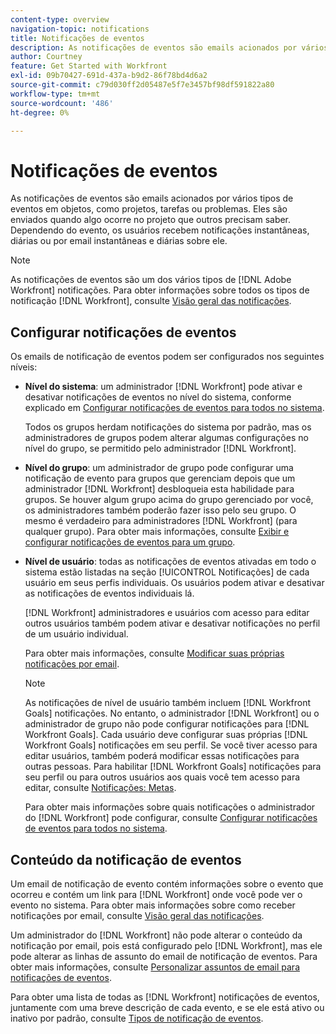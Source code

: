 ```yaml
---
content-type: overview
navigation-topic: notifications
title: Notificações de eventos
description: As notificações de eventos são emails acionados por vários tipos de eventos em objetos, como projetos, tarefas ou problemas. Eles são enviados quando algo ocorre no projeto que outros precisam saber. Dependendo do evento, os usuários recebem notificações instantâneas, diárias ou por email instantâneas e diárias sobre ele.
author: Courtney
feature: Get Started with Workfront
exl-id: 09b70427-691d-437a-b9d2-86f78bd4d6a2
source-git-commit: c79d030ff2d05487e5f7e3457bf98df591822a80
workflow-type: tm+mt
source-wordcount: '486'
ht-degree: 0%

---
```


# Notificações de eventos

<!-- Audited: 4/2025 -->

As notificações de eventos são emails acionados por vários tipos de eventos em objetos, como projetos, tarefas ou problemas. Eles são enviados quando algo ocorre no projeto que outros precisam saber. Dependendo do evento, os usuários recebem notificações instantâneas, diárias ou por email instantâneas e diárias sobre ele.

>[!NOTE]
>
>As notificações de eventos são um dos vários tipos de [!DNL Adobe Workfront] notificações. Para obter informações sobre todos os tipos de notificação [!DNL Workfront], consulte [Visão geral das notificações](../../workfront-basics/using-notifications/wf-notifications.md).

## Configurar notificações de eventos

Os emails de notificação de eventos podem ser configurados nos seguintes níveis:

* **Nível do sistema**: um administrador [!DNL Workfront] pode ativar e desativar notificações de eventos no nível do sistema, conforme explicado em [Configurar notificações de eventos para todos no sistema](../../administration-and-setup/manage-workfront/emails/configure-event-notifications-for-everyone-in-the-system.md).

  Todos os grupos herdam notificações do sistema por padrão, mas os administradores de grupos podem alterar algumas configurações no nível do grupo, se permitido pelo administrador [!DNL Workfront].

* **Nível do grupo**: um administrador de grupo pode configurar uma notificação de evento para grupos que gerenciam depois que um administrador [!DNL Workfront] desbloqueia esta habilidade para grupos. Se houver algum grupo acima do grupo gerenciado por você, os administradores também poderão fazer isso pelo seu grupo. O mesmo é verdadeiro para administradores [!DNL Workfront] (para qualquer grupo). Para obter mais informações, consulte [Exibir e configurar notificações de eventos para um grupo](../../administration-and-setup/manage-groups/create-and-manage-groups/view-and-configure-event-notifications-group.md).

* **Nível de usuário**: todas as notificações de eventos ativadas em todo o sistema estão listadas na seção [!UICONTROL Notificações] de cada usuário em seus perfis individuais. Os usuários podem ativar e desativar as notificações de eventos individuais lá.

  [!DNL Workfront] administradores e usuários com acesso para editar outros usuários também podem ativar e desativar notificações no perfil de um usuário individual.

  Para obter mais informações, consulte [Modificar suas próprias notificações por email](../../workfront-basics/using-notifications/activate-or-deactivate-your-own-event-notifications.md).

  >[!NOTE]
  >
  >As notificações de nível de usuário também incluem [!DNL Workfront Goals] notificações. No entanto, o administrador [!DNL Workfront] ou o administrador de grupo não pode configurar notificações para [!DNL Workfront Goals]. Cada usuário deve configurar suas próprias [!DNL Workfront Goals] notificações em seu perfil. Se você tiver acesso para editar usuários, também poderá modificar essas notificações para outras pessoas. Para habilitar [!DNL Workfront Goals] notificações para seu perfil ou para outros usuários aos quais você tem acesso para editar, consulte [Notificações: Metas](../../workfront-basics/using-notifications/notifications-goals.md).

  Para obter mais informações sobre quais notificações o administrador do [!DNL Workfront] pode configurar, consulte [Configurar notificações de eventos para todos no sistema](../../administration-and-setup/manage-workfront/emails/configure-event-notifications-for-everyone-in-the-system.md).

## Conteúdo da notificação de eventos

Um email de notificação de evento contém informações sobre o evento que ocorreu e contém um link para [!DNL Workfront] onde você pode ver o evento no sistema. Para obter mais informações sobre como receber notificações por email, consulte [Visão geral das notificações](../../workfront-basics/using-notifications/wf-notifications.md).

Um administrador do [!DNL Workfront] não pode alterar o conteúdo da notificação por email, pois está configurado pelo [!DNL Workfront], mas ele pode alterar as linhas de assunto do email de notificação de eventos. Para obter mais informações, consulte [Personalizar assuntos de email para notificações de eventos](../../administration-and-setup/manage-workfront/emails/custom-email-subjects-event-notification.md).

Para obter uma lista de todas as [!DNL Workfront] notificações de eventos, juntamente com uma breve descrição de cada evento, e se ele está ativo ou inativo por padrão, consulte [Tipos de notificação de eventos](../../administration-and-setup/manage-workfront/emails/event-notifications-available-in-wf.md).
